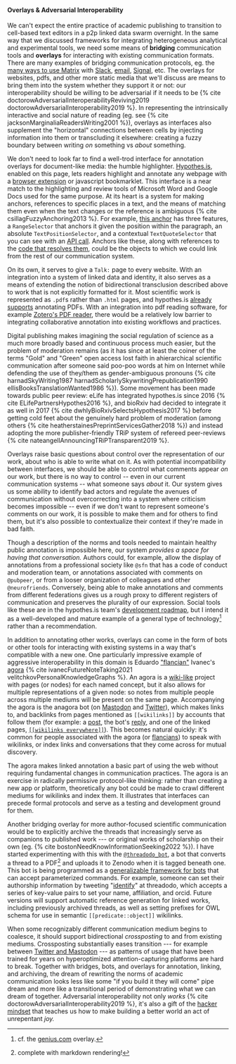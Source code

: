 #### Overlays & Adversarial Interoperability

We can't expect the entire practice of academic publishing to transition to cell-based text editors in a p2p linked data swarm overnight. In the same way that we discussed frameworks for integrating heterogeneous analytical and experimental tools, we need some means of **bridging** communication tools and **overlays** for interacting with existing communication formats. There are many examples of bridging communication protocols, eg. the [many ways to use Matrix](https://matrix.org/bridges/) with [Slack](https://matrix.org/bridges/#slack), [email](https://matrix.org/bridges/#email), [Signal](https://matrix.org/bridges/#signal), etc. The overlays for websites, pdfs, and other more static media that we'll discuss are means to bring them into the system whether they support it or not: our interoperability should be willing to be adversarial if it needs to be {% cite doctorowAdversarialInteroperabilityReviving2019 doctorowAdversarialInteroperability2019 %}. In representing the intrinsically interactive and social nature of reading (eg. see {% cite jacksonMarginaliaReadersWriting2001 %}), overlays as interfaces also supplement the "horizontal" connections between cells by injecting information into them or transcluding it elsewhere: creating a fuzzy boundary between writing *on* something vs *about* something. 

We don't need to look far to find a well-trod interface for annotation overlays for document-like media: the humble highlighter. [Hypothes.is](https://hypothes.is), enabled on this page, lets readers highlight and annotate any webpage with a [browser extension](https://chrome.google.com/webstore/detail/hypothesis-web-pdf-annota/bjfhmglciegochdpefhhlphglcehbmek) or javascript bookmarklet. This interface is a near match to the highlighting and review tools of Microsoft Word and Google Docs used for the same purpose. At its heart is a system for making anchors, references to specific places in a text, and the means of matching them even when the text changes or the reference is ambiguous {% cite csillagFuzzyAnchoring2013 %}. For example, [this anchor](https://hypothes.is/a/oLw4uk7_Eeyt5N-FVlE3fw) has three features, a `RangeSelector` that anchors it given the position within the paragraph, an absolute `TextPositionSelector`, and a contextual `TextQuoteSelector` that you can see with an [API call](https://api.hypothes.is/api/annotations/oLw4uk7_Eeyt5N-FVlE3fw). Anchors like these, along with references to the [code that resolves them](https://github.com/hypothesis/client/blob/fb08cdf38191643d7a35d84ca3b822589c2e880a/src/annotator/anchoring/types.js), could be the objects to which we could link from the rest of our communication system.

On its own, it serves to give a `Talk:` page to every website. With an integration into a system of linked data and identity, it also serves as a means of extending the notion of bidirectional transclusion described above to work that is not explicitly formatted for it. Most scientific work is represented as `.pdf`s rather than `.html` pages, and hypothes.is [already supports](https://web.hypothes.is/help/annotating-locally-saved-pdfs/) annotating PDFs. With an integration into pdf reading software, for example [Zotero's PDF reader](https://www.zotero.org/support/pdf_reader_preview), there would be a relatively low barrier to integrating collaborative annotation into existing workflows and practices.

Digital publishing makes imagining the social regulation of science as a much more broadly based and continuous process much easier, but the problem of moderation remains (as it has since at least the coiner of the terms "Gold" and "Green" open access lost faith in ahierarchical scientific communication after someone said poo-poo words at him on Internet while defending the use of they/them as gender-ambiguous pronouns {% cite harnadSkyWriting1987 harnadScholarlySkywritingPrepublication1990 ellisBooksTranslationWanted1986 %}). Some movement has been made towards public peer review: eLife has integrated hypothes.is since 2016 {% cite ELifePartnersHypothes2016 %}, and bioRxiv had decided to integrate it as well in 2017 {% cite dwhlyBioRxivSelectsHypothesis2017 %} before getting cold feet about the genuinely hard problem of moderation (among others {% cite heatherstainesPreprintServicesGather2018 %}) and instead adopting the more publisher-friendly TRiP system of refereed peer-reviews {% cite nateangellAnnouncingTRiPTransparent2019 %}.

Overlays raise basic questions about control over the representation of our work, about who is able to write what on it. As with potential incompatibility between interfaces, we should be able to control what comments appear *on* our work, but there is no way to control -- even in our current communication systems -- what someone says *about* it. Our system gives us some ability to identify bad actors and regulate the avenues of communication without overcorrecting into a system where criticism becomes impossible -- even if we don't want to represent someone's comments on our work, it is possible to make them and for others to find them, but it's also possible to contextualize their context if they're made in bad faith. 

Though a description of the norms and tools needed to maintain healthy public annotation is impossible here, our system *provides a space for having that conversation.* Authors could, for example, allow the display of annotations from a professional society like `@sfn` that has a code of conduct and moderation team, or annotations associated with comments on `@pubpeer`, or from a looser organization of colleagues and other `@neurofriends`. Conversely, being able to make annotations and comments from different federations gives us a rough proxy to different registers of communication and preserves the plurality of our expression. Social tools like these are in the hypothes.is team's [development roadmap](https://web.archive.org/web/20211015213849/https://github.com/hypothesis/product-backlog/projects/6), but I intend it as a well-developed and mature example of a general type of technology[^genius] rather than a recommendation. 

In addition to annotating other works, overlays can come in the form of bots or other tools for interacting with existing systems in a way that's compatible with a new one. One particularly impressive example of aggressive interoperability in this domain is Eduardo ["flancian"](https://flancia.org/) Ivanec's [agora](https://anagora.org/) {% cite ivanecFutureNoteTaking2021 velitchkovPersonalKnowledgeGraphs %}. An agora is a [wiki-like](https://anagora.org/wiki-like) project with pages (or nodes) for each named concept, but it also allows for multiple representations of a given node: so notes from multiple people across multiple mediums will be present on the same page. Accompanying the agora is the anagora bot (on [Mastodon](https://botsin.space/@agora) and [Twitter](https://twitter.com/an_agora)), which makes links to, and backlinks from pages mentioned as `[[wikilinks]]` by accounts that follow them (for example: a [post](https://social.coop/@jonny/108621001205679783), the bot's [reply](https://botsin.space/@agora/108621001318792297), and one of the linked pages, [`[[wikilinks everywhere]]`](https://anagora.org/Wikilinks+Everywhere)). This becomes natural quickly: it's common for people associated with the agora (or [flancians](https://flancia.org/manifesto/)) to speak with wikilinks, or index links and conversations that they come across for mutual discovery.

The agora makes linked annotation a basic part of using the web without requiring fundamental changes in communication practices. The agora is an exercise in radically permissive protocol-like thinking: rather than creating a new app or platform, theoretically any bot could be made to crawl different mediums for wikilinks and index them. It illustrates that interfaces can precede formal protocols and serve as a testing and development ground for them.

Another bridging overlay for more author-focused scientific communication would be to explicitly archive the threads that increasingly serve as companions to published work --- or original works of scholarship on their own (eg. {% cite bostonNeedKnowInformationSeeking2022 %}). I have started experimenting with this with the [`@threadodo_bot`](https://twitter.com/threadodo_bot), a bot that converts a thread to a PDF[^markdowntoo] and uploads it to Zenodo when it is tagged beneath one. This bot is being programmed as a [generalizable framework for bots](https://github.com/sneakers-the-rat/threadodo/blob/58d5f13f88728babdf2da0b34310c88349725566/threadodo/actions/commands.py#L145-L168) that can accept parameterized commands. For example, someone can set their authorship information by tweeting "[identify](https://twitter.com/json_dirs/status/1542305909983936512)" at threadodo, which accepts a series of key-value pairs to set your name, affiliation, and orcid. Future versions will support automatic reference generation for linked works, including previously archived threads, as well as setting prefixes for OWL schema for use in semantic `[[predicate::object]]` wikilinks.

[^markdowntoo]: complete with markdown rendering!

When some recognizably different communication medium begins to coalesce, it should support bidirectional *crossposting* to and from existing mediums. Crossposting substantially eases transition --- for example between [Twitter and Mastodon](https://crossposter.masto.donte.com.br/) --- as patterns of usage that have been trained for years on hyperoptimized attention-capturing platforms are hard to break. Together with bridges, bots, and overlays for annotation, linking, and archiving, the dream of rewriting the norms of academic communication looks less like some "if you build it they will come" pipe dream and more like a transitional period of demonstrating what we can dream of together. Adversarial interoperability not only *works* {% cite doctorowAdversarialInteroperability2019 %}, it's also a gift of the [hacker mindset](https://www.gwern.net/Unseeing) that teaches us how to make building a better world an act of unrepentant *joy.*

[^genius]: cf. the [genius.com](https://genius.com) overlay.